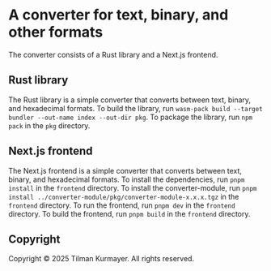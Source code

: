 # A converter for text, binary, and other formats

The converter consists of a Rust library and a Next.js frontend.

## Rust library

The Rust library is a simple converter that converts between text, binary, and hexadecimal formats.
To build the library, run `wasm-pack build --target bundler --out-name index --out-dir pkg`.
To package the library, run `npm pack` in the `pkg` directory.

## Next.js frontend

The Next.js frontend is a simple converter that converts between text, binary, and hexadecimal formats.
To install the dependencies, run `pnpm install` in the `frontend` directory.
To install the converter-module, run `pnpm install ../converter-module/pkg/converter-module-x.x.x.tgz` in the `frontend` directory.
To run the frontend, run `pnpm dev` in the `frontend` directory.
To build the frontend, run `pnpm build` in the `frontend` directory.

## Copyright

Copyright © 2025 Tilman Kurmayer. All rights reserved.
